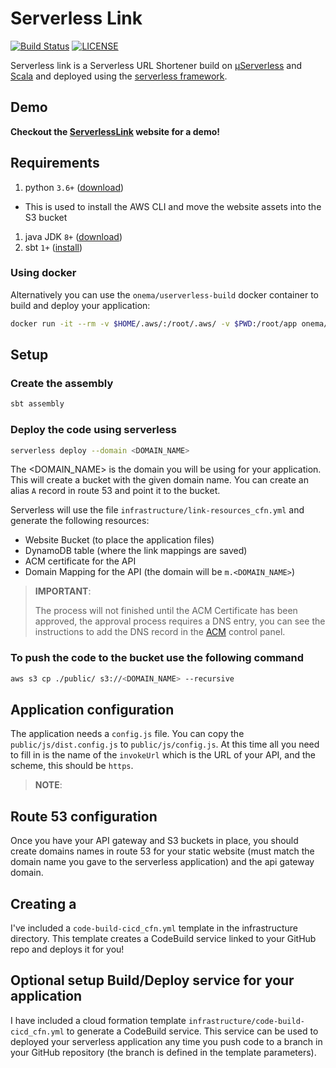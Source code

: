 # Serverless Link
[![Build Status](https://codebuild.us-east-1.amazonaws.com/badges?uuid=eyJlbmNyeXB0ZWREYXRhIjoiSnM1S0JxcmlUSURBSEpXZEMrakdFdDJHT1JMenBBM2M4UDJhTFV4TC93OFZXaDZzSHJUM1ZQS09acUt5RkM2SzYwQkRqWGpoZmtpTjhyV09XSDR5K0RJPSIsIml2UGFyYW1ldGVyU3BlYyI6IkhYR2s5blQyOXQweFlCU0QiLCJtYXRlcmlhbFNldFNlcmlhbCI6MX0%3D&branch=master)](https://console.aws.amazon.com/codebuild/home?region=us-east-1#/projects/ServerlessLink/view)
[![LICENSE](https://img.shields.io/badge/license-Apache--2.0-blue.svg?longCache=true&style=flat-square)](LICENSE)

Serverless link is a Serverless URL Shortener build on [µServerless](https://github.com/onema/uServerless) and [Scala](https://www.scala-lang.org/)
and deployed using the [serverless framework](https://serverless.com).

## Demo
**Checkout the [ServerlessLink](http://serverless.link) website for a demo!**

## Requirements
1. python `3.6+` ([download](https://www.python.org/downloads/))
  * This is used to install the AWS CLI and move the website assets into the S3 bucket
1. java JDK `8+` ([download](https://www.java.com/en/download/))
1. sbt `1+` ([install](https://www.scala-sbt.org/1.0/docs/Setup.html))

### Using docker
Alternatively you can use the `onema/userverless-build` docker container to build and deploy your application:
```bash
docker run -it --rm -v $HOME/.aws/:/root/.aws/ -v $PWD:/root/app onema/userverless-build bash
```

## Setup
### Create the assembly

```bash
sbt assembly
```

### Deploy the code using serverless

```bash
serverless deploy --domain <DOMAIN_NAME>
```
The <DOMAIN_NAME> is the domain you will be using for your application. This will create a bucket with the given domain name. 
You can create an alias `A` record in route 53 and point it to the bucket.

Serverless will use the file `infrastructure/link-resources_cfn.yml` and generate the following resources:

* Website Bucket (to place the application files)
* DynamoDB table (where the link mappings are saved)
* ACM certificate for the API 
* Domain Mapping for the API (the domain will be `m.<DOMAIN_NAME>`)

> **IMPORTANT**:
> 
> The process will not finished until the ACM Certificate has been approved, the approval process requires a DNS entry, 
> you can see the instructions to add the DNS record in the [ACM](https://console.aws.amazon.com/acm/home?region=us-east-1#) control panel.  

### To push the code to the bucket use the following command

```bash
aws s3 cp ./public/ s3://<DOMAIN_NAME> --recursive
```

## Application configuration
The application needs a `config.js` file. You can copy the `public/js/dist.config.js` to `public/js/config.js`. At this time
all you need to fill in is the name of the `invokeUrl` which is the URL of your API, and the scheme, this should be `https`.

> **NOTE**: 
>

## Route 53 configuration 
Once you have your API gateway and S3 buckets in place, you should create domains names in route 53 for your static website 
(must match the domain name you gave to the serverless application) and  the api gateway domain.

## Creating a 
I've included a `code-build-cicd_cfn.yml` template in the infrastructure directory. This template creates a CodeBuild service
linked to your GitHub repo and deploys it for you! 

## Optional setup Build/Deploy service for your application
I have included a cloud formation template `infrastructure/code-build-cicd_cfn.yml` to generate a CodeBuild service. 
This service can be used to deployed your serverless application  any time you push code to a branch in your GitHub repository 
(the branch is defined in the template parameters).
